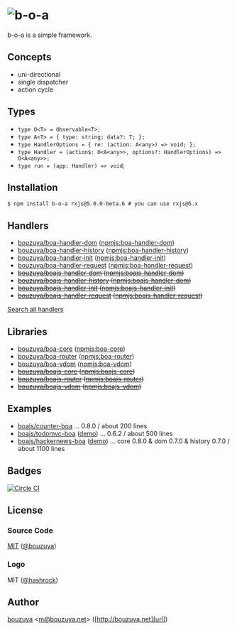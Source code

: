 # ![b-o-a](https://cloud.githubusercontent.com/assets/1221346/13554535/a97537aa-e3ed-11e5-8897-480f0c76c9c5.png)

b-o-a is a simple framework.

## Concepts

- uni-directional
- single dispatcher
- action cycle

## Types

- `type O<T> = Observable<T>;`
- `type A<T> = { type: string; data?: T; };`
- `type HandlerOptions = { re: (action: A<any>) => void; };`
- `type Handler = (action$: O<A<any>>, options?: HandlerOptions) => O<A<any>>;`
- `type run = (app: Handler) => void`;

## Installation

```
$ npm install b-o-a rxjs@5.0.0-beta.6 # you can use rxjs@5.x
```

## Handlers

- [bouzuya/boa-handler-dom][] ([npmjs:boa-handler-dom][])
- [bouzuya/boa-handler-history][] ([npmjs:boa-handler-history][])
- [bouzuya/boa-handler-init][] ([npmjs:boa-handler-init][])
- [bouzuya/boa-handler-request][] ([npmjs:boa-handler-request][])
- <del>[bouzuya/boajs-handler-dom][] ([npmjs:boajs-handler-dom][])</del>
- <del>[bouzuya/boajs-handler-history][] ([npmjs:boajs-handler-dom][])</del>
- <del>[bouzuya/boajs-handler-init][] ([npmjs:boajs-handler-init][])</del>
- <del>[bouzuya/boajs-handler-request][] ([npmjs:boajs-handler-request][])</del>

[Search all handlers](https://www.npmjs.com/browse/keyword/boa-handler)

[bouzuya/boa-handler-dom]: https://github.com/bouzuya/boa-handler-dom
[npmjs:boa-handler-dom]: https://www.npmjs.com/package/boa-handler-dom
[bouzuya/boa-handler-history]: https://github.com/bouzuya/boa-handler-history
[npmjs:boa-handler-history]: https://www.npmjs.com/package/boa-handler-history
[bouzuya/boa-handler-init]: https://github.com/bouzuya/boa-handler-init
[npmjs:boa-handler-init]: https://www.npmjs.com/package/boa-handler-init
[bouzuya/boa-handler-request]: https://github.com/bouzuya/boa-handler-request
[npmjs:boa-handler-request]: https://www.npmjs.com/package/boa-handler-request
[bouzuya/boajs-handler-dom]: https://github.com/bouzuya/boajs-handler-dom
[npmjs:boajs-handler-dom]: https://www.npmjs.com/package/boajs-handler-dom
[bouzuya/boajs-handler-history]: https://github.com/bouzuya/boajs-handler-history
[npmjs:boajs-handler-history]: https://www.npmjs.com/package/boajs-handler-history
[bouzuya/boajs-handler-init]: https://github.com/bouzuya/boajs-handler-init
[npmjs:boajs-handler-init]: https://www.npmjs.com/package/boajs-handler-init
[bouzuya/boajs-handler-request]: https://github.com/bouzuya/boajs-handler-request
[npmjs:boajs-handler-request]: https://www.npmjs.com/package/boajs-handler-request

## Libraries

- [bouzuya/boa-core][] ([npmjs:boa-core][])
- [bouzuya/boa-router][] ([npmjs:boa-router][])
- [bouzuya/boa-vdom][] ([npmjs:boa-vdom][])
- <del>[bouzuya/boajs-core][] ([npmjs:boajs-core][])</del>
- <del>[bouzuya/boajs-router][] ([npmjs:boajs-router][])</del>
- <del>[bouzuya/boajs-vdom][] ([npmjs:boajs-vdom][])</del>

[bouzuya/boa-core]: https://github.com/bouzuya/boa-core
[npmjs:boa-core]: https://www.npmjs.com/package/boa-core
[bouzuya/boa-router]: https://github.com/bouzuya/boa-router
[npmjs:boa-router]: https://www.npmjs.com/package/boa-router
[bouzuya/boa-vdom]: https://github.com/bouzuya/boa-vdom
[npmjs:boa-vdom]: https://www.npmjs.com/package/boa-vdom
[bouzuya/boajs-core]: https://github.com/bouzuya/boajs-core
[npmjs:boajs-core]: https://www.npmjs.com/package/boajs-core
[bouzuya/boajs-router]: https://github.com/bouzuya/boajs-router
[npmjs:boajs-router]: https://www.npmjs.com/package/boajs-router
[bouzuya/boajs-vdom]: https://github.com/bouzuya/boajs-vdom
[npmjs:boajs-vdom]: https://www.npmjs.com/package/boajs-vdom

## Examples

- [boajs/counter-boa](https://github.com/boajs/counter-boa) ... 0.8.0 / about 200 lines
- [boajs/todomvc-boa](https://github.com/boajs/todomvc-boa) ([demo](http://boajs.github.io/todomvc-boa/)) ... 0.6.2 / about 500 lines
- [boajs/hackernews-boa](https://github.com/boajs/hackernews-boa) ([demo](http://boajs.github.io/hackernews-boa/)) ... core 0.8.0 & dom 0.7.0 & history 0.7.0 / about 1100 lines

## Badges

[![Circle CI][circleci-badge-url]][circleci-url]

## License

### Source Code

[MIT](LICENSE) ([@bouzuya][user])

### Logo

MIT ([@hashrock](https://github.com/hashrock))

## Author

[bouzuya][user] &lt;[m@bouzuya.net][email]&gt; ([http://bouzuya.net][url])

[user]: https://github.com/bouzuya
[email]: mailto:m@bouzuya.net
[url]: http://bouzuya.net
[circleci-badge-url]: https://circleci.com/gh/bouzuya/b-o-a.svg?style=svg
[circleci-url]: https://circleci.com/gh/bouzuya/b-o-a
